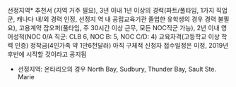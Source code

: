 선정지역* 추천서 (지역 거주 필요),
3년 이내 1년 이상의 경력(파트/풀타임, 1가지 직업군, 캐나다 내/외 경력 인정, 선정지
역 내 공립교육기관 졸업한 유학생의 경우 경력 불필요),
고용계약 잡오퍼(풀타임, 주 30시간 이상 근무, 모든 NOC직군 가능),
2년 이내 영어성적(NOC 0/A 직군: CLB 6, NOC B: 5, NOC C/D: 4)
교육자격(고등학교 이상 학력 인증)
정착금(4인가족 약 1만6천달러)
아직 구체적 신청자 접수일정은 미정, 2019년 후반에 시작할 것이라고 공지됨
* 선정지역: 온타리오의 경우 North Bay, Sudbury, Thunder Bay, Sault Ste. Marie 